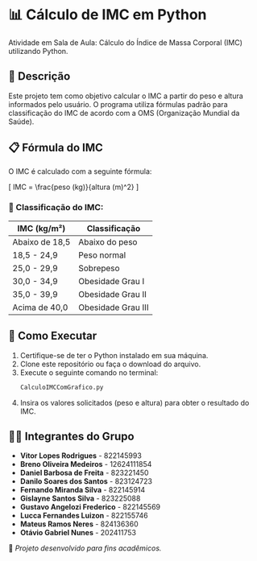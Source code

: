 # 📊 Cálculo de IMC em Python

Atividade em Sala de Aula: Cálculo do Índice de Massa Corporal (IMC) utilizando Python.

## 📌 Descrição
Este projeto tem como objetivo calcular o IMC a partir do peso e altura informados pelo usuário. O programa utiliza fórmulas padrão para classificação do IMC de acordo com a OMS (Organização Mundial da Saúde).

## 📋 Fórmula do IMC

O IMC é calculado com a seguinte fórmula:

\[ IMC = \frac{peso (kg)}{altura (m)^2} \]

### 📌 Classificação do IMC:

| IMC (kg/m²)  | Classificação |
|--------------|----------------|
| Abaixo de 18,5 | Abaixo do peso |
| 18,5 - 24,9  | Peso normal    |
| 25,0 - 29,9  | Sobrepeso      |
| 30,0 - 34,9  | Obesidade Grau I |
| 35,0 - 39,9  | Obesidade Grau II |
| Acima de 40,0 | Obesidade Grau III |

## 🚀 Como Executar

1. Certifique-se de ter o Python instalado em sua máquina.
2. Clone este repositório ou faça o download do arquivo.
3. Execute o seguinte comando no terminal:
   ```bash
   CalculoIMCComGrafico.py
   ```
4. Insira os valores solicitados (peso e altura) para obter o resultado do IMC.

## 👨‍💻 Integrantes do Grupo

- **Vitor Lopes Rodrigues** - 822145993
- **Breno Oliveira Medeiros** - 12624111854
- **Daniel Barbosa de Freita** - 823221450
- **Danilo Soares dos Santos** - 823124723
- **Fernando Miranda Silva** - 822145914
- **Gislayne Santos Silva** - 823225088
- **Gustavo Angelozi Frederico** - 822145569
- **Lucca Fernandes Luizon** - 822155746
- **Mateus Ramos Neres** - 824136360
- **Otávio Gabriel Nunes** - 202411753

📌 _Projeto desenvolvido para fins acadêmicos._
